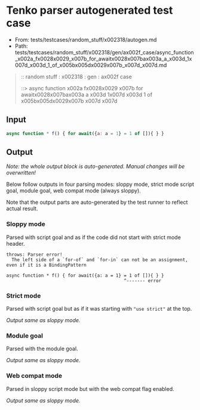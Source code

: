 # Tenko parser autogenerated test case

- From: tests/testcases/random_stuff/x002318/autogen.md
- Path: tests/testcases/random_stuff/x002318/gen/ax002f_case/async_function_x002a_fx0028x0029_x007b_for_awaitx0028x007bax003a_a_x003d_1x007d_x003d_1_of_x005bx005dx0029x007b_x007d_x007d.md

> :: random stuff : x002318 : gen : ax002f case
>
> ::> async function x002a fx0028x0029 x007b for awaitx0028x007bax003a a x003d 1x007d x003d 1 of x005bx005dx0029x007b x007d x007d

## Input


`````js
async function * f() { for await({a: a = 1} = 1 of []){ } }
`````

## Output

_Note: the whole output block is auto-generated. Manual changes will be overwritten!_

Below follow outputs in four parsing modes: sloppy mode, strict mode script goal, module goal, web compat mode (always sloppy).

Note that the output parts are auto-generated by the test runner to reflect actual result.

### Sloppy mode

Parsed with script goal and as if the code did not start with strict mode header.

`````
throws: Parser error!
  The left side of a `for-of` and `for-in` can not be an assignment, even if it is a BindingPattern

async function * f() { for await({a: a = 1} = 1 of []){ } }
                                            ^------- error
`````

### Strict mode

Parsed with script goal but as if it was starting with `"use strict"` at the top.

_Output same as sloppy mode._

### Module goal

Parsed with the module goal.

_Output same as sloppy mode._

### Web compat mode

Parsed in sloppy script mode but with the web compat flag enabled.

_Output same as sloppy mode._
